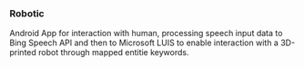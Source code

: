 ### Robotic
Android App for interaction with human, processing speech input data to Bing Speech API and then to Microsoft LUIS to enable interaction with a 3D-printed robot through mapped entitie keywords. 
